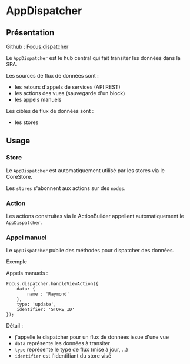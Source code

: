 AppDispatcher
=============

## Présentation

Github : [Focus.dispatcher](https://github.com/KleeGroup/focus/blob/master/src/dispatcher/index.js)

Le `AppDispatcher` est le hub central qui fait transiter les données dans la SPA.

Les sources de flux de données sont :
  * les retours d'appels de services (API REST)
  * les actions des vues (sauvegarde d'un block)
  * les appels manuels

Les cibles de flux de données sont :
  * les stores

## Usage

### Store

Le `AppDispatcher` est automatiquement utilisé par les stores via le CoreStore.

Les `stores` s'abonnent aux actions sur des `nodes`.

### Action

Les actions construites via le ActionBuilder appellent automatiquement le `AppDispatcher`.

### Appel manuel

Le `AppDispatcher` publie des méthodes pour dispatcher des données.

Exemple

Appels manuels :
```javascript>
Focus.dispatcher.handleViewAction({
	data: {
		name : 'Raymond'
	},
	type: 'update',
	identifier: 'STORE_ID'
});
```

Détail :
  * j'appelle le dispatcher pour un flux de données issue d'une vue
  * `data` représente les données à transiter
  * `type` représente le type de flux (mise à jour, ...)
  * `identifier` est l'identifiant du store visé
